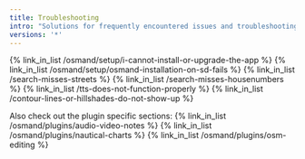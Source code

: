 ```yaml
---
title: Troubleshooting
intro: "Solutions for frequently encountered issues and troubleshooting"
versions: '*'
---
```


{% link_in_list /osmand/setup/i-cannot-install-or-upgrade-the-app %}
{% link_in_list /osmand/setup/osmand-installation-on-sd-fails %}
{% link_in_list /search-misses-streets %}
{% link_in_list /search-misses-housenumbers %}
{% link_in_list /tts-does-not-function-properly %}
{% link_in_list /contour-lines-or-hillshades-do-not-show-up %}

Also check out the plugin specific sections:
{% link_in_list /osmand/plugins/audio-video-notes %}
{% link_in_list /osmand/plugins/nautical-charts %}
{% link_in_list /osmand/plugins/osm-editing %}
